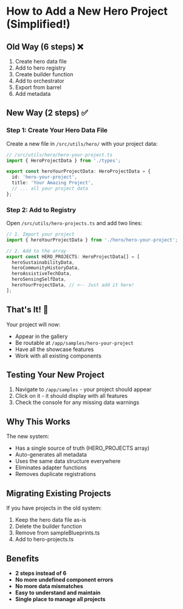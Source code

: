 # How to Add a New Hero Project (Simplified!)

## Old Way (6 steps) ❌
1. Create hero data file
2. Add to hero registry
3. Create builder function
4. Add to orchestrator
5. Export from barrel
6. Add metadata

## New Way (2 steps) ✅

### Step 1: Create Your Hero Data File
Create a new file in `/src/utils/hero/` with your project data:

```typescript
// /src/utils/hero/hero-your-project.ts
import { HeroProjectData } from './types';

export const heroYourProjectData: HeroProjectData = {
  id: 'hero-your-project',
  title: 'Your Amazing Project',
  // ... all your project data
};
```

### Step 2: Add to Registry
Open `/src/utils/hero-projects.ts` and add two lines:

```typescript
// 1. Import your project
import { heroYourProjectData } from './hero/hero-your-project';

// 2. Add to the array
export const HERO_PROJECTS: HeroProjectData[] = [
  heroSustainabilityData,
  heroCommunityHistoryData,
  heroAssistiveTechData,
  heroSensingSelfData,
  heroYourProjectData, // <-- Just add it here!
];
```

## That's It! 🎉

Your project will now:
- Appear in the gallery
- Be routable at `/app/samples/hero-your-project`
- Have all the showcase features
- Work with all existing components

## Testing Your New Project

1. Navigate to `/app/samples` - your project should appear
2. Click on it - it should display with all features
3. Check the console for any missing data warnings

## Why This Works

The new system:
- Has a single source of truth (HERO_PROJECTS array)
- Auto-generates all metadata
- Uses the same data structure everywhere
- Eliminates adapter functions
- Removes duplicate registrations

## Migrating Existing Projects

If you have projects in the old system:
1. Keep the hero data file as-is
2. Delete the builder function
3. Remove from sampleBlueprints.ts
4. Add to hero-projects.ts

## Benefits

- **2 steps instead of 6**
- **No more undefined component errors**
- **No more data mismatches**
- **Easy to understand and maintain**
- **Single place to manage all projects**